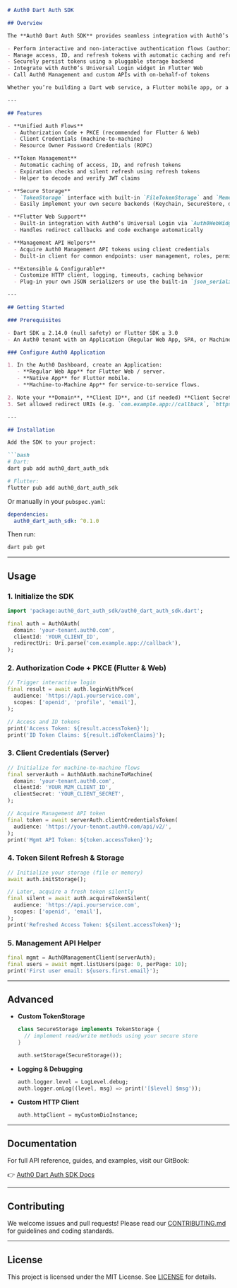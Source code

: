 ````markdown
# Auth0 Dart Auth SDK

## Overview

The **Auth0 Dart Auth SDK** provides seamless integration with Auth0’s OAuth2 and OpenID Connect endpoints for both server‐side Dart applications and Flutter clients. With this SDK you can:

- Perform interactive and non‐interactive authentication flows (authorization code + PKCE, client credentials, ROPC)  
- Manage access, ID, and refresh tokens with automatic caching and refresh  
- Securely persist tokens using a pluggable storage backend  
- Integrate with Auth0’s Universal Login widget in Flutter Web  
- Call Auth0 Management and custom APIs with on‐behalf‐of tokens  

Whether you’re building a Dart web service, a Flutter mobile app, or a Flutter web client, this SDK handles the heavy lifting of Auth0 authentication so you can focus on your application logic.

---

## Features

- **Unified Auth Flows**  
  - Authorization Code + PKCE (recommended for Flutter & Web)  
  - Client Credentials (machine‐to‐machine)  
  - Resource Owner Password Credentials (ROPC)  

- **Token Management**  
  - Automatic caching of access, ID, and refresh tokens  
  - Expiration checks and silent refresh using refresh tokens  
  - Helper to decode and verify JWT claims  

- **Secure Storage**  
  - `TokenStorage` interface with built-in `FileTokenStorage` and `MemoryTokenStorage`  
  - Easily implement your own secure backends (Keychain, SecureStore, database)

- **Flutter Web Support**  
  - Built-in integration with Auth0’s Universal Login via `Auth0WebWidget`  
  - Handles redirect callbacks and code exchange automatically  

- **Management API Helpers**  
  - Acquire Auth0 Management API tokens using client credentials  
  - Built-in client for common endpoints: user management, roles, permissions  

- **Extensible & Configurable**  
  - Customize HTTP client, logging, timeouts, caching behavior  
  - Plug‐in your own JSON serializers or use the built-in `json_serializable` models  

---

## Getting Started

### Prerequisites

- Dart SDK ≥ 2.14.0 (null safety) or Flutter SDK ≥ 3.0  
- An Auth0 tenant with an Application (Regular Web App, SPA, or Machine‐to‐Machine App) configured  

### Configure Auth0 Application

1. In the Auth0 Dashboard, create an Application:  
   - **Regular Web App** for Flutter Web / server.  
   - **Native App** for Flutter mobile.  
   - **Machine‐to‐Machine App** for service-to-service flows.

2. Note your **Domain**, **Client ID**, and (if needed) **Client Secret**.  
3. Set allowed redirect URIs (e.g. `com.example.app://callback`, `https://localhost:8080/callback`).  

---

## Installation

Add the SDK to your project:

```bash
# Dart:
dart pub add auth0_dart_auth_sdk

# Flutter:
flutter pub add auth0_dart_auth_sdk
````

Or manually in your `pubspec.yaml`:

```yaml
dependencies:
  auth0_dart_auth_sdk: ^0.1.0
```

Then run:

```bash
dart pub get
```

---

## Usage

### 1. Initialize the SDK

```dart
import 'package:auth0_dart_auth_sdk/auth0_dart_auth_sdk.dart';

final auth = Auth0Auth(
  domain: 'your-tenant.auth0.com',
  clientId: 'YOUR_CLIENT_ID',
  redirectUri: Uri.parse('com.example.app://callback'),
);
```

### 2. Authorization Code + PKCE (Flutter & Web)

```dart
// Trigger interactive login
final result = await auth.loginWithPkce(
  audience: 'https://api.yourservice.com',
  scopes: ['openid', 'profile', 'email'],
);

// Access and ID tokens
print('Access Token: ${result.accessToken}');
print('ID Token Claims: ${result.idTokenClaims}');
```

### 3. Client Credentials (Server)

```dart
// Initialize for machine-to-machine flows
final serverAuth = Auth0Auth.machineToMachine(
  domain: 'your-tenant.auth0.com',
  clientId: 'YOUR_M2M_CLIENT_ID',
  clientSecret: 'YOUR_CLIENT_SECRET',
);

// Acquire Management API token
final token = await serverAuth.clientCredentialsToken(
  audience: 'https://your-tenant.auth0.com/api/v2/',
);
print('Mgmt API Token: ${token.accessToken}');
```

### 4. Token Silent Refresh & Storage

```dart
// Initialize your storage (file or memory)
await auth.initStorage();

// Later, acquire a fresh token silently
final silent = await auth.acquireTokenSilent(
  audience: 'https://api.yourservice.com',
  scopes: ['openid', 'email'],
);
print('Refreshed Access Token: ${silent.accessToken}');
```

### 5. Management API Helper

```dart
final mgmt = Auth0ManagementClient(serverAuth);
final users = await mgmt.listUsers(page: 0, perPage: 10);
print('First user email: ${users.first.email}');
```

---

## Advanced

* **Custom TokenStorage**

  ```dart
  class SecureStorage implements TokenStorage {
    // implement read/write methods using your secure store
  }

  auth.setStorage(SecureStorage());
  ```

* **Logging & Debugging**

  ```dart
  auth.logger.level = LogLevel.debug;
  auth.logger.onLog((level, msg) => print('[$level] $msg'));
  ```

* **Custom HTTP Client**

  ```dart
  auth.httpClient = myCustomDioInstance;
  ```

---

## Documentation

For full API reference, guides, and examples, visit our GitBook:

👉 [Auth0 Dart Auth SDK Docs](https://aortem.gitbook.io/auth0-dart-auth-sdk/)

---

## Contributing

We welcome issues and pull requests! Please read our [CONTRIBUTING.md](./CONTRIBUTING.md) for guidelines and coding standards.

---

## License

This project is licensed under the MIT License. See [LICENSE](./LICENSE) for details.

```
```
